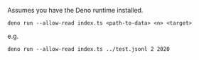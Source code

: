Assumes you have the Deno runtime installed.

`deno run --allow-read index.ts <path-to-data> <n> <target>`

e.g.

`deno run --allow-read index.ts ../test.jsonl 2 2020`